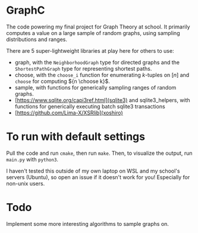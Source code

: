 # GraphC

The code powering my final project for Graph Theory at school. It primarily computes a value on a large sample of random graphs, using sampling distributions and ranges.

There are 5 super-lightweight libraries at play here for others to use:
 - graph, with the `NeighborhoodGraph` type for directed graphs and the `ShortestPathGraph` type for representing shortest paths.
 - choose, with the `choose_i` function for enumerating $k$-tuples on $[n]$ and `choose` for computing ${n \choose k}$.
 - sample, with functions for generically sampling ranges of random graphs.
 - [https://www.sqlite.org/capi3ref.html](sqlite3) and sqlite3_helpers, with functions for generically executing batch sqlite3 transactions
 - [https://github.com/Lima-X/XSRlib](xoshiro)

# To run with default settings

Pull the code and run `cmake`, then run `make`. Then, to visualize the output, run `main.py` with `python3`. 

I haven't tested this outside of my own laptop on WSL and my school's servers (Ubuntu), so open an issue if it doesn't work for you! Especially for non-unix users.

# Todo

Implement some more interesting algorithms to sample graphs on.
